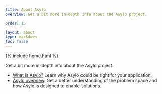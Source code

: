 ```yaml
---
title: About Asylo
overview: Get a bit more in-depth info about the Asylo project.

order: 15

layout: about
type: markdown
toc: false
---
```

{% include home.html %}

Get a bit more in-depth info about the Asylo project.

- [What is Asylo?]({{home}}/about/about.html) Learn why Asylo could be right for your application.
- [Asylo overview]({{home}}/about/overview.html). Get a better understanding of the problem space and how Asylo is designed to enable solutions.
